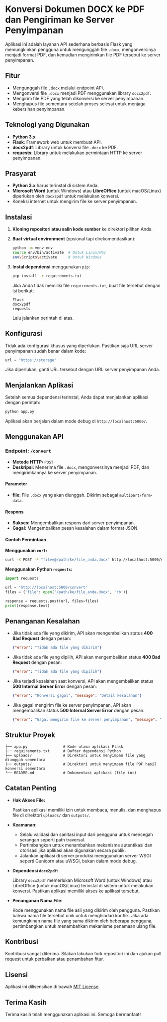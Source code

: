 # Konversi Dokumen DOCX ke PDF dan Pengiriman ke Server Penyimpanan

Aplikasi ini adalah layanan API sederhana berbasis Flask yang memungkinkan pengguna untuk mengunggah file `.docx`, mengonversinya menjadi format PDF, dan kemudian mengirimkan file PDF tersebut ke server penyimpanan.

## Fitur

- Mengunggah file `.docx` melalui endpoint API.
- Mengonversi file `.docx` menjadi PDF menggunakan library `docx2pdf`.
- Mengirim file PDF yang telah dikonversi ke server penyimpanan.
- Menghapus file sementara setelah proses selesai untuk menjaga kebersihan penyimpanan.

## Teknologi yang Digunakan

- **Python 3.x**
- **Flask**: Framework web untuk membuat API.
- **docx2pdf**: Library untuk konversi file `.docx` ke PDF.
- **requests**: Library untuk melakukan permintaan HTTP ke server penyimpanan.

## Prasyarat

- **Python 3.x** harus terinstal di sistem Anda.
- **Microsoft Word** (untuk Windows) atau **LibreOffice** (untuk macOS/Linux) diperlukan oleh `docx2pdf` untuk melakukan konversi.
- Koneksi internet untuk mengirim file ke server penyimpanan.

## Instalasi

1. **Kloning repositori atau salin kode sumber** ke direktori pilihan Anda.

2. **Buat virtual environment** (opsional tapi direkomendasikan):

   ```bash
   python -m venv env
   source env/bin/activate  # Untuk Linux/Mac
   env\Scripts\activate     # Untuk Windows
   ```

3. **Instal dependensi** menggunakan `pip`:

   ```bash
   pip install -r requirements.txt
   ```

   Jika Anda tidak memiliki file `requirements.txt`, buat file tersebut dengan isi berikut:

   ```
   Flask
   docx2pdf
   requests
   ```

   Lalu jalankan perintah di atas.

## Konfigurasi

Tidak ada konfigurasi khusus yang diperlukan. Pastikan saja URL server penyimpanan sudah benar dalam kode:

```python
url = "https://storage"
```

Jika diperlukan, ganti URL tersebut dengan URL server penyimpanan Anda.

## Menjalankan Aplikasi

Setelah semua dependensi terinstal, Anda dapat menjalankan aplikasi dengan perintah:

```bash
python app.py
```

Aplikasi akan berjalan dalam mode debug di `http://localhost:5000/`.

## Menggunakan API

### Endpoint: `/convert`

- **Metode HTTP:** `POST`
- **Deskripsi:** Menerima file `.docx`, mengonversinya menjadi PDF, dan mengirimkannya ke server penyimpanan.

#### Parameter

- **file**: File `.docx` yang akan diunggah. Dikirim sebagai `multipart/form-data`.

#### Respons

- **Sukses:** Mengembalikan respons dari server penyimpanan.
- **Gagal:** Mengembalikan pesan kesalahan dalam format JSON.

#### Contoh Permintaan

**Menggunakan `curl`:**

```bash
curl -X POST -F "file=@/path/ke/file_anda.docx" http://localhost:5000/convert
```

**Menggunakan Python `requests`:**

```python
import requests

url = 'http://localhost:5000/convert'
files = {'file': open('/path/ke/file_anda.docx', 'rb')}

response = requests.post(url, files=files)
print(response.text)
```

## Penanganan Kesalahan

- Jika tidak ada file yang dikirim, API akan mengembalikan status **400 Bad Request** dengan pesan:

  ```json
  {"error": "Tidak ada file yang dikirim"}
  ```

- Jika tidak ada file yang dipilih, API akan mengembalikan status **400 Bad Request** dengan pesan:

  ```json
  {"error": "Tidak ada file yang dipilih"}
  ```

- Jika terjadi kesalahan saat konversi, API akan mengembalikan status **500 Internal Server Error** dengan pesan:

  ```json
  {"error": "Konversi gagal", "message": "Detail kesalahan"}
  ```

- Jika gagal mengirim file ke server penyimpanan, API akan mengembalikan status **500 Internal Server Error** dengan pesan:

  ```json
  {"error": "Gagal mengirim file ke server penyimpanan", "message": "Detail kesalahan"}
  ```

## Struktur Proyek

```
├── app.py                # Kode utama aplikasi Flask
├── requirements.txt      # Daftar dependensi Python
├── uploads/              # Direktori untuk menyimpan file yang diunggah sementara
├── outputs/              # Direktori untuk menyimpan file PDF hasil konversi sementara
└── README.md             # Dokumentasi aplikasi (file ini)
```

## Catatan Penting

- **Hak Akses File:**

  Pastikan aplikasi memiliki izin untuk membaca, menulis, dan menghapus file di direktori `uploads/` dan `outputs/`.

- **Keamanan:**

  - Selalu validasi dan sanitasi input dari pengguna untuk mencegah serangan seperti path traversal.
  - Pertimbangkan untuk menambahkan mekanisme autentikasi dan otorisasi jika aplikasi akan digunakan secara publik.
  - Jalankan aplikasi di server produksi menggunakan server WSGI seperti Gunicorn atau uWSGI, bukan dalam mode debug.

- **Dependensi `docx2pdf`:**

  Library `docx2pdf` memerlukan Microsoft Word (untuk Windows) atau LibreOffice (untuk macOS/Linux) terinstal di sistem untuk melakukan konversi. Pastikan aplikasi memiliki akses ke aplikasi tersebut.

- **Penanganan Nama File:**

  Kode menggunakan nama file asli yang dikirim oleh pengguna. Pastikan bahwa nama file tersebut unik untuk menghindari konflik. Jika ada kemungkinan nama file yang sama dikirim oleh beberapa pengguna, pertimbangkan untuk menambahkan mekanisme penamaan ulang file.

## Kontribusi

Kontribusi sangat diterima. Silakan lakukan fork repositori ini dan ajukan pull request untuk perbaikan atau penambahan fitur.

## Lisensi

Aplikasi ini dilisensikan di bawah [MIT License](LICENSE).

## Terima Kasih

Terima kasih telah menggunakan aplikasi ini. Semoga bermanfaat!
